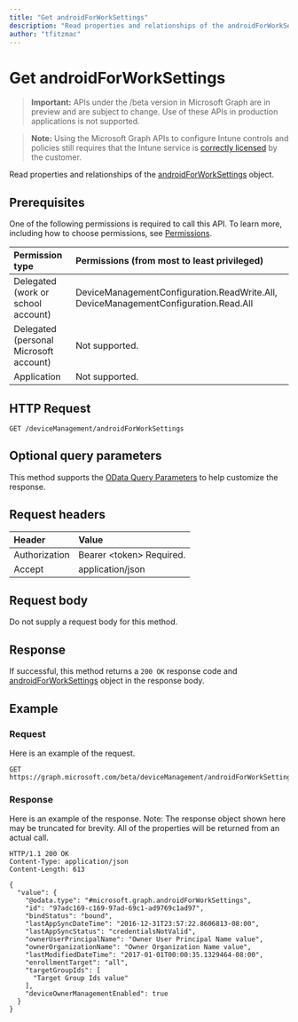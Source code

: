 ```yaml
---
title: "Get androidForWorkSettings"
description: "Read properties and relationships of the androidForWorkSettings object."
author: "tfitzmac"
---
```


# Get androidForWorkSettings

> **Important:** APIs under the /beta version in Microsoft Graph are in preview and are subject to change. Use of these APIs in production applications is not supported.

> **Note:** Using the Microsoft Graph APIs to configure Intune controls and policies still requires that the Intune service is [correctly licensed](https://go.microsoft.com/fwlink/?linkid=839381) by the customer.

Read properties and relationships of the [androidForWorkSettings](../resources/intune-androidforwork-androidforworksettings.md) object.
## Prerequisites
One of the following permissions is required to call this API. To learn more, including how to choose permissions, see [Permissions](/graph/permissions-reference).

|Permission type|Permissions (from most to least privileged)|
|:---|:---|
|Delegated (work or school account)|DeviceManagementConfiguration.ReadWrite.All, DeviceManagementConfiguration.Read.All|
|Delegated (personal Microsoft account)|Not supported.|
|Application|Not supported.|

## HTTP Request
<!-- {
  "blockType": "ignored"
}
-->
``` http
GET /deviceManagement/androidForWorkSettings
```

## Optional query parameters
This method supports the [OData Query Parameters](https://developer.microsoft.com/graph/docs/concepts/query_parameters) to help customize the response.
## Request headers
|Header|Value|
|:---|:---|
|Authorization|Bearer &lt;token&gt; Required.|
|Accept|application/json|

## Request body
Do not supply a request body for this method.

## Response
If successful, this method returns a `200 OK` response code and [androidForWorkSettings](../resources/intune-androidforwork-androidforworksettings.md) object in the response body.

## Example
### Request
Here is an example of the request.
``` http
GET https://graph.microsoft.com/beta/deviceManagement/androidForWorkSettings
```

### Response
Here is an example of the response. Note: The response object shown here may be truncated for brevity. All of the properties will be returned from an actual call.
``` http
HTTP/1.1 200 OK
Content-Type: application/json
Content-Length: 613

{
  "value": {
    "@odata.type": "#microsoft.graph.androidForWorkSettings",
    "id": "97adc169-c169-97ad-69c1-ad9769c1ad97",
    "bindStatus": "bound",
    "lastAppSyncDateTime": "2016-12-31T23:57:22.8606813-08:00",
    "lastAppSyncStatus": "credentialsNotValid",
    "ownerUserPrincipalName": "Owner User Principal Name value",
    "ownerOrganizationName": "Owner Organization Name value",
    "lastModifiedDateTime": "2017-01-01T00:00:35.1329464-08:00",
    "enrollmentTarget": "all",
    "targetGroupIds": [
      "Target Group Ids value"
    ],
    "deviceOwnerManagementEnabled": true
  }
}
```






